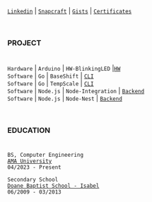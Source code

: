 [`Linkedin`](https://www.linkedin.com/in/kentlouisetonino) | [`Snapcraft`](https://snapcraft.io/publisher/kentlouisetonino) | [`Gists`](https://gist.github.com/kentlouisetonino) | [`Certificates`](https://github.com/kentlouisetonino/certificates)

<br />

### PROJECT
#
``Hardware`` | ``Arduino`` | ``HW-BlinkingLED`` |[`HW`](https://github.com/kentlouisetonino/hw-blinking-LED) <br />
``Software`` | ``Go`` | ``BaseShift`` | [`CLI`](https://github.com/kentlouisetonino/baseshift) <br />
``Software`` | ``Go`` | ``TempScale`` | [`CLI`](https://github.com/kentlouisetonino/tempscale) <br />
``Software`` | ``Node.js`` | ``Node-Integration`` | [`Backend`](https://github.com/kentlouisetonino/node-backend) <br />
``Software`` | ``Node.js`` | ``Node-Nest`` | [`Backend`](https://github.com/kentlouisetonino/node-nest) <br />

<br />

### EDUCATION
#
``BS, Computer Engineering`` <br />
[`AMA University`](https://oed.com.ph/academic-programs/bachelors-degree/bachelor-of-science-in-computer-engineering/) <br />
``04/2023 - Present`` <br />

``Secondary School`` <br />
[`Doane Baptist School - Isabel`](https://drive.google.com/file/d/1-RjQ7ug_pgxH-k9-z3arDKfdoH6eFH7I/view?usp=sharing) <br />
``06/2009 - 03/2013``
